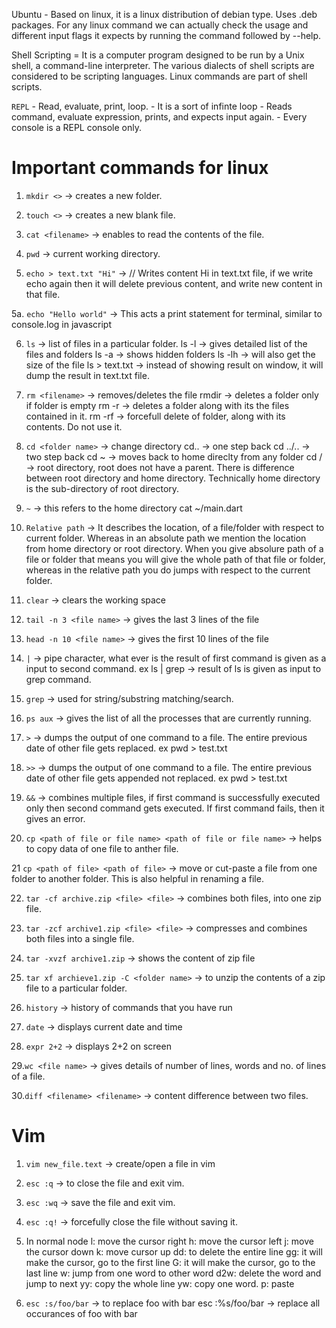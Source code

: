 Ubuntu - Based on linux, it is a linux distribution of debian type. Uses .deb packages.
For any linux command we can actually check the usage and different input flags it expects by running the command followed by --help.

Shell Scripting = It is a computer program designed to be run by a Unix shell, a command-line interpreter. The various dialects of shell scripts are considered to be scripting languages. Linux commands are part of shell scripts.

`REPL` - Read, evaluate, print, loop. - It is a sort of infinte loop - Reads command, evaluate expression, prints, and expects input again. - Every console is a REPL console only.

# Important commands for linux

1. `mkdir <>` -> creates a new folder.
2. `touch <>` -> creates a new blank file.
3. `cat <filename>` -> enables to read the contents of the file.
4. `pwd` -> current working directory.

5. `echo > text.txt "Hi"` -> // Writes content Hi in text.txt file, if we write echo again then
   it will delete previous content, and write new content in that file.

5a. `echo "Hello world"` -> This acts a print statement for terminal, similar to console.log in javascript

6. `ls` -> list of files in a particular folder.
   ls -l -> gives detailed list of the files and folders
   ls -a -> shows hidden folders
   ls -lh -> will also get the size of the file
   ls > text.txt -> instead of showing result on window, it will dump the result in text.txt file.

7. `rm <filename>` -> removes/deletes the file
   rmdir <folder name> -> deletes a folder only if folder is empty
   rm -r <folder name> -> deletes a folder along with its the files contained in it.
   rm -rf <folder name> -> forcefull delete of folder, along with its contents. Do not use it.

8. `cd <folder name>` -> change directory
   cd.. -> one step back
   cd ../.. -> two step back
   cd ~ -> moves back to home direclty from any folder
   cd / -> root directory, root does not have a parent. There is difference between root directory and home directory. Technically home directory is the sub-directory of root directory.

9. `~` -> this refers to the home directory
   cat ~/main.dart

10. `Relative path` -> It describes the location, of a file/folder with respect to current folder. Whereas in an absolute path we mention the location from home directory or root directory. When you give absolure path of a file or folder that means you will give the whole path of that file or folder, whereas in the relative path you do jumps with respect to the current folder.

11. `clear` -> clears the working space

12. `tail -n 3 <file name>` -> gives the last 3 lines of the file

13. `head -n 10 <file name>` -> gives the first 10 lines of the file

14. `|` -> pipe character, what ever is the result of first command is given as a input to second command. ex ls | grep -> result of ls is given as input to grep command.

15. `grep` -> used for string/substring matching/search.

16. `ps aux` -> gives the list of all the processes that are currently running.

17. `>` -> dumps the output of one command to a file. The entire previous date of other file gets replaced. ex pwd > test.txt

18. `>>` -> dumps the output of one command to a file. The entire previous date of other file gets appended not replaced. ex pwd > test.txt

19. `&&` -> combines multiple files, if first command is successfully executed only then second command gets executed. If first command fails, then it gives an error.

20. `cp <path of file or file name> <path of file or file name>` -> helps to copy data of one file to anther file.

21 `cp <path of file> <path of file>` -> move or cut-paste a file from one folder to another folder. This is also helpful in renaming a file.

22. `tar -cf archive.zip <file> <file>` -> combines both files, into one zip file.

23. `tar -zcf archive1.zip <file> <file>` -> compresses and combines both files into a single file.

24. `tar -xvzf archive1.zip` -> shows the content of zip file

25. `tar xf archieve1.zip -C <folder name>` -> to unzip the contents of a zip file to a particular folder.

26. `history` -> history of commands that you have run

27. `date` -> displays current date and time

28. `expr 2+2` -> displays 2+2 on screen

29.`wc <file name>` -> gives details of number of lines, words and no. of lines of a file.

30.`diff <filename> <filename>` -> content difference between two files.

# Vim

1. `vim new_file.text` -> create/open a file in vim

2. `esc :q` -> to close the file and exit vim.

3. `esc :wq` -> save the file and exit vim.

4. `esc :q!` -> forcefully close the file without saving it.

5. In normal node
   l: move the cursor right
   h: move the cursor left
   j: move the cursor down
   k: move cursor up
   dd: to delete the entire line
   gg: it will make the cursor, go to the first line
   G: it will make the cursor, go to the last line
   w: jump from one word to other word
   d2w: delete the word and jump to next
   yy: copy the whole line
   yw: copy one word.
   p: paste

6. `esc :s/foo/bar` -> to replace foo with bar
   esc :%s/foo/bar -> replace all occurances of foo with bar
